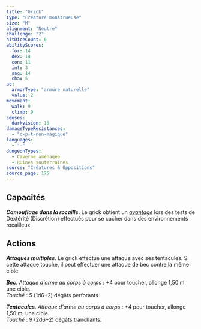 ```yaml
---
title: "Grick"
type: "Créature monstrueuse"
size: "M"
alignment: "Neutre"
challenge: "2"
hitDiceCount: 6
abilityScores:
  for: 14
  dex: 14
  con: 11
  int: 3
  sag: 14
  cha: 5
ac: 
  armorType: "armure naturelle"
  value: 2
movement: 
  walk: 9
  climb: 9
senses: 
  darkvision: 18
damageTypeResistances: 
  - "c-p-t-non-magique"
languages: 
  - "—"
dungeonTypes:
  - Caverne aménagée
  - Ruines souterraines
source: "Créatures & Oppositions"
source_page: 175
---
```

## Capacités
_**Camouflage dans la rocaille**_. Le grick obtient un [_avantage_](/utiliser-les-caracteristiques/#avantage-et-desavantage) lors des tests de Dextérité (Discrétion) effectués pour se cacher dans des environnements rocailleux.

## Actions
_**Attaques multiples**_. Le grick effectue une attaque avec ses tentacules. Si cette attaque touche, il peut effectuer une attaque de bec contre la même cible.

_**Bec**_. _Attaque d'arme au corps à corps_ : +4 pour toucher, allonge 1,50 m, une cible.  
_Touché_ : 5 (1d6+2) dégâts perforants.

_**Tentacules**_. _Attaque d'arme au corps à corps_ : +4 pour toucher, allonge 1,50 m, une cible.  
_Touché_ : 9 (2d6+2) dégâts tranchants.
